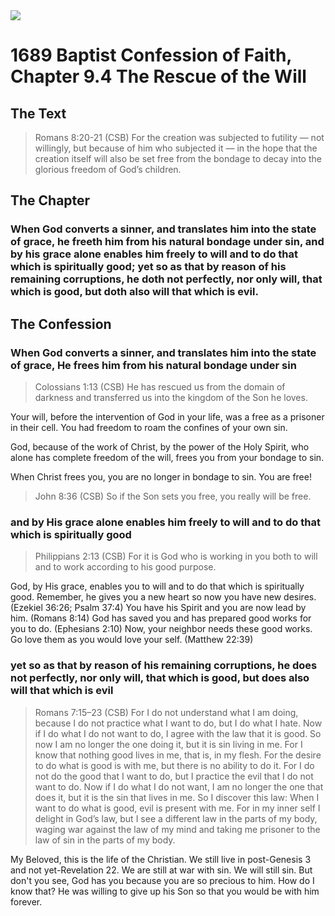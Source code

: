 <img class="intro-right" src="/images/art-1689.png">

# 1689 Baptist Confession of Faith, Chapter 9.4 The Rescue of the Will

## The Text

>Romans 8:20-21 (CSB) For the creation was subjected to futility — not willingly, but because of him who subjected it — in the hope that the creation itself will also be set free from the bondage to decay into the glorious freedom of God’s children.

## The Chapter

### When God converts a sinner, and translates him into the state of grace, he freeth him from his natural bondage under sin, and by his grace alone enables him freely to will and to do that which is spiritually good; yet so as that by reason of his remaining corruptions, he doth not perfectly, nor only will, that which is good, but doth also will that which is evil.

## The Confession

### When God converts a sinner, and translates him into the state of grace, He frees him from his natural bondage under sin

>Colossians 1:13 (CSB) He has rescued us from the domain of darkness and transferred us into the kingdom of the Son he loves.

Your will, before the intervention of God in your life, was a free as a prisoner in their cell. You had freedom to roam the confines of your own sin.

God, because of the work of Christ, by the power of the Holy Spirit, who alone has complete freedom of the will, frees you from your bondage to sin.

When Christ frees you, you are no longer in bondage to sin. You are free!

>John 8:36 (CSB) So if the Son sets you free, you really will be free.

### and by His grace alone enables him freely to will and to do that which is spiritually good

>Philippians 2:13 (CSB) For it is God who is working in you both to will and to work according to his good purpose.

God, by His grace, enables you to will and to do that which is spiritually good. Remember, he gives you a new heart so now you have new desires. (Ezekiel 36:26; Psalm 37:4)  You have his Spirit and you are now lead by him. (Romans 8:14) God has saved you and has prepared good works for you to do. (Ephesians 2:10) Now, your neighbor needs these good works. Go love them as you would love your self. (Matthew 22:39)

### yet so as that by reason of his remaining corruptions, he does not perfectly, nor only will, that which is good, but does also will that which is evil

>Romans 7:15–23 (CSB) For I do not understand what I am doing, because I do not practice what I want to do, but I do what I hate. Now if I do what I do not want to do, I agree with the law that it is good. So now I am no longer the one doing it, but it is sin living in me. For I know that nothing good lives in me, that is, in my flesh. For the desire to do what is good is with me, but there is no ability to do it. For I do not do the good that I want to do, but I practice the evil that I do not want to do. Now if I do what I do not want, I am no longer the one that does it, but it is the sin that lives in me. So I discover this law: When I want to do what is good, evil is present with me. For in my inner self I delight in God’s law, but I see a different law in the parts of my body, waging war against the law of my mind and taking me prisoner to the law of sin in the parts of my body.

My Beloved, this is the life of the Christian. We still live in post-Genesis 3 and not yet-Revelation 22. We are still at war with sin. We will still sin. But don't you see, God has you because you are so precious to him. How do I know that? He was willing to give up his Son so that you would be with him forever.
